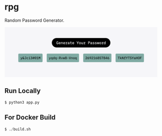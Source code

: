 # rpg

Random Password Generator.

![](https://github.com/i0Ek3/rpg/blob/main/media/web.png)

## Run Locally
```Python
$ python3 app.py
```

## For Docker Build
```Python
$ ./build.sh
```
